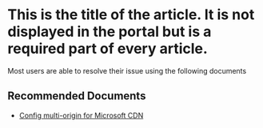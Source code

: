<properties
  pagetitle="This is the title of the article. It is not displayed in the portal but is a required part of every article."
  service="microsoft.cdn"
  resource="profiles"
  ms.author="qixwang"
  selfhelptype="Generic"
  supporttopicids="32739880"
  productpesids="16975"
  cloudenvironments="public,ussec,usnat"
  articleid="dda74c05-6113-43d1-8cbe-f71d24bcc406"
  ownershipid="CloudNet_ContentDeliveryNetwork" />
# This is the title of the article. It is not displayed in the portal but is a required part of every article.

Most users are able to resolve their issue using the following documents

## **Recommended Documents**

* [Config multi-origin for Microsoft CDN ](https://docs.microsoft.com/azure/cdn/endpoint-multiorigin)